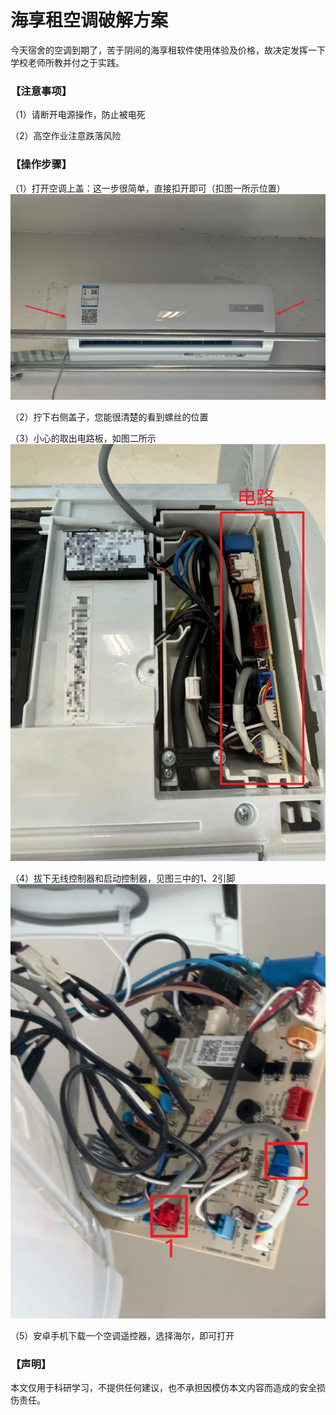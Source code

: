 # 海享租空调破解方案
今天宿舍的空调到期了，苦于阴间的海享租软件使用体验及价格，故决定发挥一下学校老师所教并付之于实践。

### 【注意事项】

（1）请断开电源操作，防止被电死

（2）高空作业注意跌落风险

### 【操作步骤】

（1）打开空调上盖：这一步很简单，直接扣开即可（扣图一所示位置）
![FIG1](20240901105626_FIG1.png "Fig1")

（2）拧下右侧盖子，您能很清楚的看到螺丝的位置

（3）小心的取出电路板，如图二所示
![FIG2](20240901105626_FIG2.png "Fig2")

（4）拔下无线控制器和启动控制器，见图三中的1、2引脚
![FIG3](20240901105626_FIG3.png "Fig3")

（5）安卓手机下载一个空调遥控器，选择海尔，即可打开

### 【声明】

本文仅用于科研学习，不提供任何建议，也不承担因模仿本文内容而造成的安全损伤责任。
